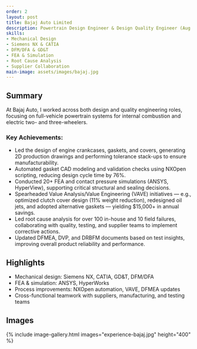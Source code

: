 ```yaml
---
order: 2
layout: post
title: Bajaj Auto Limited
description: Powertrain Design Engineer & Design Quality Engineer (Aug 2018 – Dec 2021) — Led mechanical design, analysis, and quality improvement for ICE/EV systems across 5+ vehicle programs.
skills:
- Mechanical Design
- Siemens NX & CATIA
- DFM/DFA & GD&T
- FEA & Simulation
- Root Cause Analysis
- Supplier Collaboration
main-image: assets/images/bajaj.jpg
---
```


## Summary

At Bajaj Auto, I worked across both design and quality engineering roles, focusing on full-vehicle powertrain systems for internal combustion and electric two- and three-wheelers.  

### Key Achievements:
- Led the design of engine crankcases, gaskets, and covers, generating 2D production drawings and performing tolerance stack-ups to ensure manufacturability.
- Automated gasket CAD modeling and validation checks using NXOpen scripting, reducing design cycle time by 76%.
- Conducted 20+ FEA and contact pressure simulations (ANSYS, HyperView), supporting critical structural and sealing decisions.
- Spearheaded Value Analysis/Value Engineering (VAVE) initiatives — e.g., optimized clutch cover design (11% weight reduction), redesigned oil jets, and adopted alternative gaskets — yielding $15,000+ in annual savings.
- Led root cause analysis for over 100 in-house and 10 field failures, collaborating with quality, testing, and supplier teams to implement corrective actions.
- Updated DFMEA, DVP, and DRBFM documents based on test insights, improving overall product reliability and performance.

## Highlights
- Mechanical design: Siemens NX, CATIA, GD&T, DFM/DFA
- FEA & simulation: ANSYS, HyperWorks
- Process improvements: NXOpen automation, VAVE, DFMEA updates
- Cross-functional teamwork with suppliers, manufacturing, and testing teams

## Images
{% include image-gallery.html images="experience-bajaj.jpg" height="400" %}
